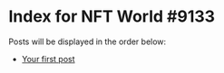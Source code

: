 # Index for NFT World #9133
Posts will be displayed in the order below:

- [Your first post](./001-first.md)

